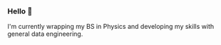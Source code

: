 ### Hello 👋

I'm currently wrapping my BS in Physics and developing my skills with general data engineering.
